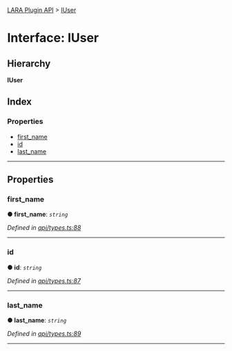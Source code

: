 [LARA Plugin API](../README.md) > [IUser](../interfaces/iuser.md)

# Interface: IUser

## Hierarchy

**IUser**

## Index

### Properties

* [first_name](iuser.md#first_name)
* [id](iuser.md#id)
* [last_name](iuser.md#last_name)

---

## Properties

<a id="first_name"></a>

###  first_name

**● first_name**: *`string`*

*Defined in [api/types.ts:88](https://github.com/concord-consortium/lara/blob/c535a346/lara-plugin-api/src/api/types.ts#L88)*

___
<a id="id"></a>

###  id

**● id**: *`string`*

*Defined in [api/types.ts:87](https://github.com/concord-consortium/lara/blob/c535a346/lara-plugin-api/src/api/types.ts#L87)*

___
<a id="last_name"></a>

###  last_name

**● last_name**: *`string`*

*Defined in [api/types.ts:89](https://github.com/concord-consortium/lara/blob/c535a346/lara-plugin-api/src/api/types.ts#L89)*

___

